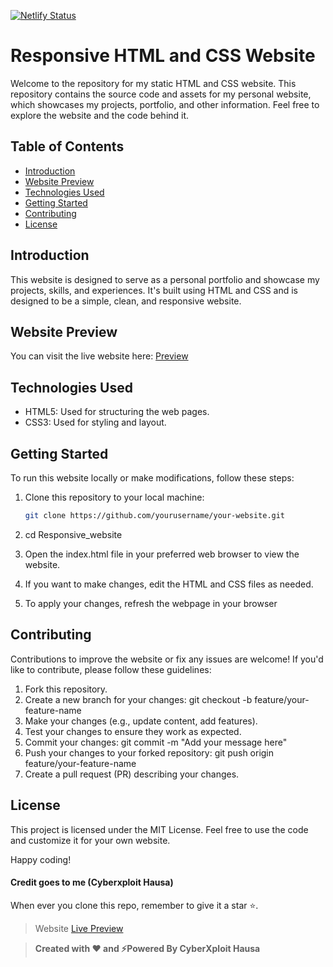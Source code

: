 [![Netlify Status](https://api.netlify.com/api/v1/badges/dc63752a-d04f-4ef2-905e-10ee4407e5bb/deploy-status)](https://app.netlify.com/sites/cyberxploit/deploys)

# Responsive HTML and CSS Website

Welcome to the repository for my static HTML and CSS website. This repository contains the source code and assets for my personal website, which showcases my projects, portfolio, and other information. Feel free to explore the website and the code behind it.

## Table of Contents

- [Introduction](#introduction)
- [Website Preview](#website-preview)
- [Technologies Used](#technologies-used)
- [Getting Started](#getting-started)
- [Contributing](#contributing)
- [License](#license)

## Introduction

This website is designed to serve as a personal portfolio and showcase my projects, skills, and experiences. It's built using HTML and CSS and is designed to be a simple, clean, and responsive website.

## Website Preview

You can visit the live website here: [Preview](https://cyberxploit.netlify.app)

## Technologies Used

- HTML5: Used for structuring the web pages.
- CSS3: Used for styling and layout.


## Getting Started

To run this website locally or make modifications, follow these steps:

1. Clone this repository to your local machine:

   ```bash
   git clone https://github.com/yourusername/your-website.git
2. cd Responsive_website
3. Open the index.html file in your preferred web browser to view the website.
4. If you want to make changes, edit the HTML and CSS files as needed.
5. To apply your changes, refresh the webpage in your browser

## Contributing

Contributions to improve the website or fix any issues are welcome! If you'd like to contribute, please follow these guidelines:
1. Fork this repository.
2. Create a new branch for your changes: git checkout -b feature/your-feature-name
3. Make your changes (e.g., update content, add features).
4. Test your changes to ensure they work as expected.
5. Commit your changes: git commit -m "Add your message here"
6. Push your changes to your forked repository: git push origin feature/your-feature-name
7. Create a pull request (PR) describing your changes.
   
## License
This project is licensed under the MIT License. Feel free to use the code and customize it for your own website.

Happy coding!

#### Credit goes to me (Cyberxploit Hausa)

When ever you clone this repo, remember to give it a star ⭐.

> Website [Live Preview](https://cyberxploit.netlify.app/)

> **Created with ❤️ and ⚡Powered By CyberXploit Hausa**
